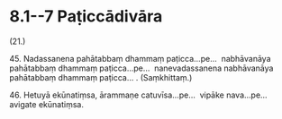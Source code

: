 

# 8.1--7 Paṭiccādivāra



(21.)

45\. Nadassanena pahātabbaṃ dhammaṃ paṭicca…pe…  nabhāvanāya pahātabbaṃ dhammaṃ paṭicca…pe…  nanevadassanena nabhāvanāya pahātabbaṃ dhammaṃ paṭicca… . (Saṃkhittaṃ.)

46\. Hetuyā ekūnatiṃsa, ārammaṇe catuvīsa…pe…  vipāke nava…pe…  avigate ekūnatiṃsa.



